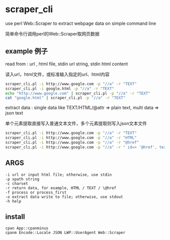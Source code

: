 # scraper_cli
use perl Web::Scraper to extract webpage data on simple command line

简单命令行调用perl的Web::Scraper取网页数据

## example 例子

read from : url , html file, stdin url string, stdin html content

读入url，html文件，或标准输入指定的url、html内容

```bash
scraper_cli.pl -i http://www.google.com -p "//a" -r "TEXT"
scraper_cli.pl -i google.html -p "//a" -r "TEXT"
echo "http://www.google.com" | scraper_cli.pl -p "//a" -r "TEXT"
cat "google.html" | scraper_cli.pl -p "//a" -r "TEXT"
```

extract data : single data like TEXT/HTML/@attr => plain text, multi data => json text

单个元素提取直接写入普通文本文件，多个元素提取则写入json文本文件

```bash
scraper_cli.pl -i http://www.google.com -p "//a" -r "TEXT"
scraper_cli.pl -i http://www.google.com -p "//a" -r "HTML"
scraper_cli.pl -i http://www.google.com -p "//a" -r "@href"
scraper_cli.pl -i http://www.google.com -p "//a" -r " id=> '@href', text => 'TEXT' "
```

## ARGS 

    -i url or input html file; otherwise, use stdin
    -p xpath string
    -c charset
    -r return data, for example, HTML / TEXT / \@href
    -f process or process_first
    -o extract data write to file; otherwise, use stdout
    -h help

## install 
```
cpan App::cpanminus
cpanm Encode::Locale JSON LWP::UserAgent Web::Scraper
```
